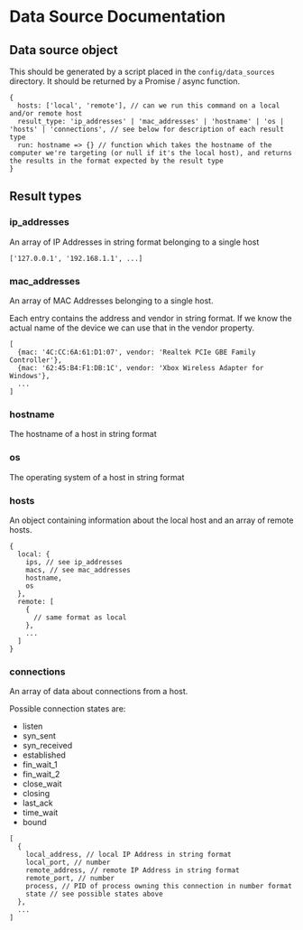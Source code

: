# Data Source Documentation

## Data source object

This should be generated by a script placed in the `config/data_sources` directory. It should be returned by a Promise / async function.

    {
      hosts: ['local', 'remote'], // can we run this command on a local and/or remote host
      result_type: 'ip_addresses' | 'mac_addresses' | 'hostname' | 'os | 'hosts' | 'connections', // see below for description of each result type
      run: hostname => {} // function which takes the hostname of the computer we're targeting (or null if it's the local host), and returns the results in the format expected by the result type 
    }

## Result types

### ip_addresses

An array of IP Addresses in string format belonging to a single host

    ['127.0.0.1', '192.168.1.1', ...]

### mac_addresses

An array of MAC Addresses belonging to a single host.

Each entry contains the address and vendor in string format. If we know the actual name of the device we can use that in the vendor property.

    [
      {mac: '4C:CC:6A:61:D1:07', vendor: 'Realtek PCIe GBE Family Controller'},
      {mac: '62:45:B4:F1:DB:1C', vendor: 'Xbox Wireless Adapter for Windows'},
      ...
    ]

### hostname

The hostname of a host in string format

### os

The operating system of a host in string format

### hosts

An object containing information about the local host and an array of remote hosts.

    {
      local: {
        ips, // see ip_addresses
        macs, // see mac_addresses
        hostname,
        os
      },
      remote: [
        {
          // same format as local
        },
        ...
      ]
    }

### connections

An array of data about connections from a host.

Possible connection states are:
  - listen
  - syn_sent
  - syn_received
  - established
  - fin_wait_1
  - fin_wait_2
  - close_wait
  - closing
  - last_ack
  - time_wait
  - bound

</a>

    [
      {
        local_address, // local IP Address in string format
        local_port, // number
        remote_address, // remote IP Address in string format
        remote_port, // number
        process, // PID of process owning this connection in number format
        state // see possible states above
      },
      ...
    ]
